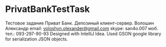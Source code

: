 # PrivatBankTestTask

Тестовое задание Приват Банк. Депозиный клиент-сервер. 
Волошин Александр 
email: voloshyn.olexander@gmail.com
skype: san4o.007
моб. тел.: 093-297-90-93
Designed with IntelliJ Idea. Used GSON google library for serialization JSON objects.
